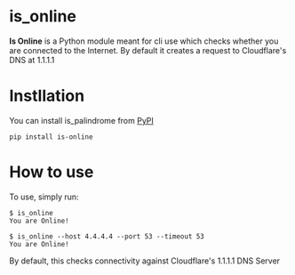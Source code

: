 is_online
=====================================================

**Is Online** is a Python module meant for cli use which checks whether you are connected to the Internet. By default it creates a request to Cloudflare's DNS at 1.1.1.1


Instllation
=====================================================

You can install is_palindrome from [PyPI](https://pypi.org/project/is-online/)
```shell
pip install is-online
```

How to use
=====================================================

To use, simply run: 

```
$ is_online
You are Online!

$ is_online --host 4.4.4.4 --port 53 --timeout 53
You are Online!

```

By default, this checks connectivity against Cloudflare's 1.1.1.1 DNS Server